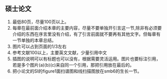## 硕士论文

1. 最低80页，尽量100页以上。
3. 每章在最前面介绍本章的主要内容，尽量不要单独开引言这一节,除非有必须要介绍的东西在序言里没有介绍，有了引言前面就不要再有其他文字。但每章有一节单独的本章总结。
4. 图片可以占到页面的1/3左右
5. 参考文献100以上，主要英文文献，少量引用中文
6. 插图的说明可以有标题也可以没有，根据需要灵活运用。图片也要标注引用，若是多个图片(a)(b)(c)来自同一个引用，那把引用放在最后的。
6. 把小论文的SI的figure1面扫谱图和线扫描图放在smb6的生长一节。